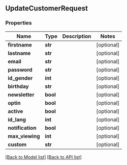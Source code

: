 ## UpdateCustomerRequest

### Properties
Name | Type | Description | Notes
------------ | ------------- | ------------- | -------------
**firstname** | **str** |  | [optional] 
**lastname** | **str** |  | [optional] 
**email** | **str** |  | [optional] 
**password** | **str** |  | [optional] 
**id_gender** | **int** |  | [optional] 
**birthday** | **str** |  | [optional] 
**newsletter** | **bool** |  | [optional] 
**optin** | **bool** |  | [optional] 
**active** | **bool** |  | [optional] 
**id_lang** | **int** |  | [optional] 
**notification** | **bool** |  | [optional] 
**max_viewing** | **int** |  | [optional] 
**custom** | **str** |  | [optional] 

[[Back to Model list]](#documentation-for-models) [[Back to API list]](#documentation-for-api-endpoints)


